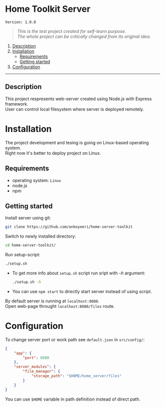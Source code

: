 # Home Toolkit Server
`Version: 1.0.0`

>_This is the test project created for self-learn purpose._   
_The whole project can be critically changed from its original idea._


1. [Description](#description)
2. [Installation](#installation)
    * [Requirements](#requirements)
    * [Getting started](#getting-started)
3. [Configuration](#configuration)

---

## Description
This project respresents web-server created using Node.js with Express framework.   
User can control local filesystem where server is deployed remotely.


# Installation
The project development and tesing is going on Linux-based operating system.   
Right now it's better to deploy project on Linux.


## Requirements
* operating system: `Linux`
* node.js
* npm


## Getting started
Install server using git:

```bash
git clone https://github.com/ankoyeeri/home-server-toolkit
```

Switch to newly installed directory:

```bash
cd home-server-toolkit/
```

Run setup-script:
```bash
./setup.sh
```

* To get more info about `setup.sh` script run sript with _-h_ argument:

    ```bash
    ./setup.sh -h
    ```
* You can use `npm start` to directly start server instead of using script.


By default server is running at `localhost:8080`.    
Open web-page throught `localhost:8080/files` route.



# Configuration
To change server port or work path see `default.json` in `src/config/`:
```json
{
    "app": {
        "port": 8080
    },
    "server_modules": {
        "file_manager": {
            "storage_path": "$HOME/home_server/files"
        }
    }
}
```
You can use `$HOME` variable in path definition instead of direct path.
